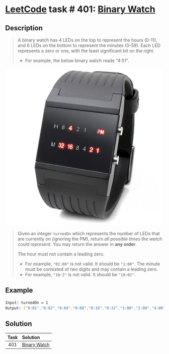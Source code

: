 # [LeetCode][leetcode] task # 401: [Binary Watch][task]

Description
-----------

> A binary watch has 4 LEDs on the top to represent the hours (0-11),
> and 6 LEDs on the bottom to represent the minutes (0-59).
> Each LED represents a zero or one, with the least significant bit on the right.
> * For example, the below binary watch reads "4:51".

![watch.png](image/watch.png)
 
> Given an integer `turnedOn` which represents the number of LEDs that are currently on (ignoring the PM),
> return _all possible times the watch could represent_. You may return the answer in **any order**.
> 
> The hour must not contain a leading zero.
> * For example, `"01:00"` is not valid. It should be `"1:00"`.
> The minute must be consisted of two digits and may contain a leading zero.
> * For example, `"10:2"` is not valid. It should be `"10:02"`.

 Example
-------

```sh
Input: turnedOn = 1
Output: ["0:01","0:02","0:04","0:08","0:16","0:32","1:00","2:00","4:00","8:00"]
```

Solution
--------

| Task | Solution                 |
|:----:|:-------------------------|
| 401  | [Binary Watch][solution] |


[leetcode]: <http://leetcode.com/>
[task]: <https://leetcode.com/problems/number-of-segments-in-a-string/>
[solution]: <https://github.com/wellaxis/praxis-leetcode/blob/main/src/main/java/com/witalis/praxis/leetcode/task/h5/p401/option/Practice.java>
